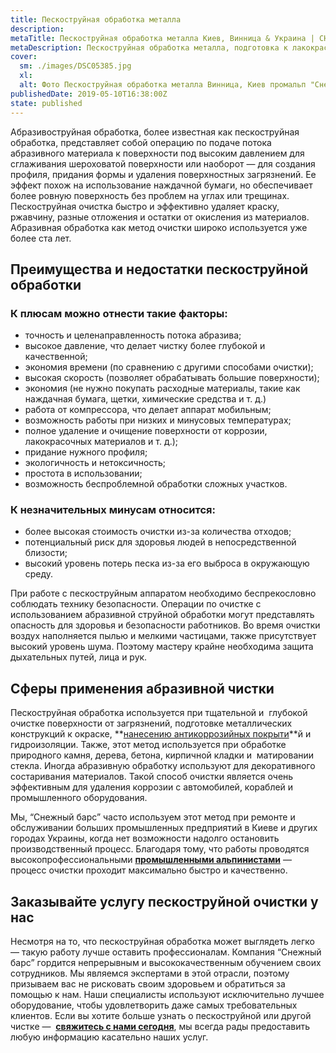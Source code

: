 ```yaml
---
title: Пескоструйная обработка металла
description: 
metaTitle: Пескоструйная обработка металла Киев, Винница & Украина | СНЕЖНЫЙ БАРС
metaDescription: Пескоструйная обработка металла, подготовка к лакокрасочным работам ✓ Работаем по всей Украине ✓ Большой опыт работы ☎ +38(063) 604 29 05
cover:
  sm: ./images/DSC05385.jpg
  xl: 
  alt: Фото Пескоструйная обработка металла Винница, Киев промальп "Снежный Барс"
publishedDate: 2019-05-10T16:38:00Z
state: published    
---
```

Абразивоструйная обработка, более известная как пескоструйная обработка, представляет собой операцию по подаче потока абразивного материала к поверхности под высоким давлением для сглаживания шероховатой поверхности или наоборот — для создания профиля, придания формы и удаления поверхностных загрязнений. Ее эффект похож на использование наждачной бумаги, но обеспечивает более ровную поверхность без проблем на углах или трещинах. Пескоструйная очистка быстро и эффективно удаляет краску, ржавчину, разные отложения и остатки от окисления из материалов. Абразивная обработка как метод очистки широко используется уже более ста лет.

## Преимущества и недостатки пескоструйной обработки
### К плюсам можно отнести такие факторы:
*   точность и целенаправленность потока абразива;
*   высокое давление, что делает чистку более глубокой и качественной;
*   экономия времени (по сравнению с другими способами очистки);
*   высокая скорость (позволяет обрабатывать большие поверхности);
*   экономия (не нужно покупать расходные материалы, такие как наждачная бумага, щетки, химические средства и т. д.)
*   работа от компрессора, что делает аппарат мобильным;
*   возможность работы при низких и минусовых температурах;
*   полное удаление и очищение поверхности от коррозии, лакокрасочных материалов и т. д.);
*   придание нужного профиля;
*   экологичность и нетоксичность;
*   простота в использовании;
*   возможность беспроблемной обработки сложных участков.

### К незначительных минусам относится:
*   более высокая стоимость очистки из-за количества отходов;
*   потенциальный риск для здоровья людей в непосредственной близости;
*   высокий уровень потерь песка из-за его выброса в окружающую среду.

При работе с пескоструйным аппаратом необходимо беспрекословно соблюдать технику безопасности. Операции по очистке с использованием абразивной струйной обработки могут представлять опасность для здоровья и безопасности работников. Во время очистки воздух наполняется пылью и мелкими частицами, также присутствует высокий уровень шума. Поэтому мастеру крайне необходима защита дыхательных путей, лица и рук.  

## Сферы применения абразивной чистки
Пескоструйная обработка используется при тщательной и  глубокой очистке поверхности от загрязнений, подготовке металлических конструкций к окраске, **[нанесению антикоррозийных покрыти](/pokraska-metalla)**й и гидроизоляции. Также, этот метод используется при обработке природного камня, дерева, бетона, кирпичной кладки и  матировании стекла. Иногда абразивную обработку используют для декоративного состаривания материалов. Такой способ очистки является очень эффективным для удаления коррозии с автомобилей, кораблей и промышленного оборудования.

Мы, “Снежный барс” часто используем этот метод при ремонте и обслуживании больших промышленных предприятий в Киеве и других городах Украины, когда нет возможности надолго остановить производственный процесс. Благодаря тому, что работы проводятся высокопрофессиональными [**промышленными альпинистами**](/) — процесс очистки проходит максимально быстро и качественно.  

## Заказывайте услугу пескоструйной очистки у нас
Несмотря на то, что пескоструйная обработка может выглядеть легко — такую работу лучше оставить профессионалам. Компания “Снежный барс” гордится непрерывным и высококачественным обучением своих сотрудников. Мы являемся экспертами в этой отрасли, поэтому призываем вас не рисковать своим здоровьем и обратиться за помощью к нам. Наши специалисты используют исключительно лучшее оборудование, чтобы удовлетворить даже самых требовательных клиентов. Если вы хотите больше узнать о пескоструйной или другой чистке —  [**свяжитесь с нами сегодня**](/contacts), мы всегда рады предоставить любую информацию касательно наших услуг.
